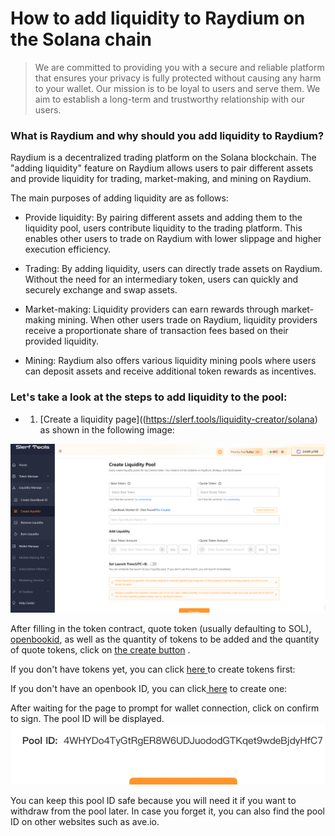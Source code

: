 # How to add liquidity to Raydium on the Solana chain

> We are committed to providing you with a secure and reliable platform that ensures your privacy is fully protected without causing any harm to your wallet. Our mission is to be loyal to users and serve them. We aim to establish a long-term and trustworthy relationship with our users.

### What is Raydium and why should you add liquidity to Raydium?
Raydium is a decentralized trading platform on the Solana blockchain. The "adding liquidity" feature on Raydium allows users to pair different assets and provide liquidity for trading, market-making, and mining on Raydium.

The main purposes of adding liquidity are as follows:

- Provide liquidity: By pairing different assets and adding them to the liquidity pool, users contribute liquidity to the trading platform. This enables other users to trade on Raydium with lower slippage and higher execution efficiency.

- Trading: By adding liquidity, users can directly trade assets on Raydium. Without the need for an intermediary token, users can quickly and securely exchange and swap assets.

- Market-making: Liquidity providers can earn rewards through market-making mining. When other users trade on Raydium, liquidity providers receive a proportionate share of transaction fees based on their provided liquidity.

- Mining: Raydium also offers various liquidity mining pools where users can deposit assets and receive additional token rewards as incentives.

### Let's take a look at the steps to add liquidity to the pool:

- 1. [Create a liquidity page]((https://slerf.tools/liquidity-creator/solana) as shown in the following image:

![Alt text](./img/addLP_1.jpg)

After filling in the token contract, quote token (usually defaulting to SOL), [openbookid](https://slerf.tools/openbook-market/solana), as well as the quantity of tokens to be added and the quantity of quote tokens, click on [the create button](https://slerf.tools/token-creator/solana) .

If you don't have tokens yet, you can click [here ](https://slerf.tools/token-creator/solana)to create tokens first:

If you don't have an openbook ID, you can click[ here](https://slerf.tools/openbook-market/solana) to create one:

After waiting for the page to prompt for wallet connection, click on confirm to sign. The pool ID will be displayed.
![Alt text](./img/addLP_2.jpg)


You can keep this pool ID safe because you will need it if you want to withdraw from the pool later. In case you forget it, you can also find the pool ID on other websites such as ave.io.